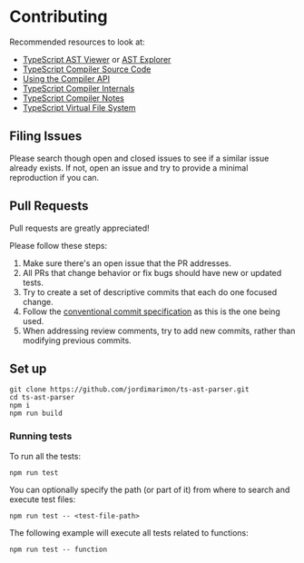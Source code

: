 # Contributing

Recommended resources to look at:

- [TypeScript AST Viewer](https://ts-ast-viewer.com) or [AST Explorer](https://astexplorer.net/)
- [TypeScript Compiler Source Code](https://github.com/microsoft/TypeScript/tree/main/src/compiler)
- [Using the Compiler API](https://github.com/microsoft/TypeScript/wiki/Using-the-Compiler-API)
- [TypeScript Compiler Internals](https://basarat.gitbook.io/typescript/overview)
- [TypeScript Compiler Notes](https://github.com/microsoft/TypeScript-Compiler-Notes)
- [TypeScript Virtual File System](https://github.com/microsoft/TypeScript-Website/tree/v2/packages/typescript-vfs)

## Filing Issues

Please search though open and closed issues to see if a similar issue already exists. If not, open an 
issue and try to provide a minimal reproduction if you can.

## Pull Requests

Pull requests are greatly appreciated!

Please follow these steps:

1. Make sure there's an open issue that the PR addresses.
2. All PRs that change behavior or fix bugs should have new or updated tests.
3. Try to create a set of descriptive commits that each do one focused change. 
4. Follow the [conventional commit specification](https://www.conventionalcommits.org/en/v1.0.0/) as this is the one being used.
5. When addressing review comments, try to add new commits, rather than modifying previous commits.

## Set up

    git clone https://github.com/jordimarimon/ts-ast-parser.git
    cd ts-ast-parser
    npm i
    npm run build

### Running tests

To run all the tests:

    npm run test

You can optionally specify the path (or part of it) from where to search and execute test files:

    npm run test -- <test-file-path>

The following example will execute all tests related to functions:

    npm run test -- function
